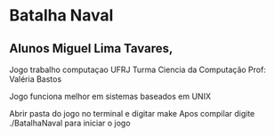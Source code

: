 # Batalha Naval 

## Alunos Miguel Lima Tavares,

Jogo trabalho computaçao UFRJ
Turma Ciencia da Computação
Prof: Valéria Bastos


Jogo funciona melhor em sistemas baseados em UNIX

Abrir pasta do jogo no terminal e digitar make
Apos compilar digite ./BatalhaNaval para iniciar o jogo
